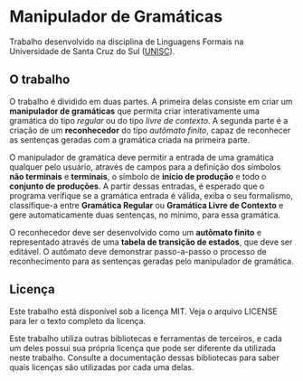 # Manipulador de Gramáticas

Trabalho desenvolvido na disciplina de Linguagens Formais na Universidade
de Santa Cruz do Sul ([UNISC][]).

## O trabalho

O trabalho é dividido em duas partes. A primeira delas consiste em criar um
**manipulador de gramáticas** que permita criar interativamente uma gramática
do tipo *regular* ou do tipo *livre de contexto*. A segunda parte é a criação
de um **reconhecedor** do tipo *autômato finito*, capaz de reconhecer as
sentenças geradas com a gramática criada na primeira parte.

O manipulador de gramática deve permitir a entrada de uma gramática qualquer
pelo usuário, através de campos para a definição dos símbolos **não terminais**
e **terminais**, o símbolo de **início de produção** e todo o **conjunto de
produções**. A partir dessas entradas, é esperado que o programa verifique se
a gramática entrada é válida, exiba o seu formalismo, classifique-a entre
**Gramática Regular** ou **Gramática Livre de Contexto** e gere automaticamente
duas sentenças, no mínimo, para essa gramática.

O reconhecedor deve ser desenvolvido como um **autômato finito** e representado
através de uma **tabela de transição de estados**, que deve ser editável. O
autômato deve demonstrar passo-a-passo o processo de reconhecimento para as
sentenças geradas pelo manipulador de gramática.

## Licença

Este trabalho está disponível sob a licença MIT. Veja o arquivo LICENSE para
ler o texto completo da licença.

Este trabalho utiliza outras bibliotecas e ferramentas de terceiros, e cada um
deles possui sua própria licença que pode ser diferente da utilizada neste
trabalho. Consulte a documentação dessas bibliotecas para saber quais licenças
são utilizadas por cada uma delas.


[UNISC]: http://www.unisc.br "Universidade de Santa Cruz do Sul"
